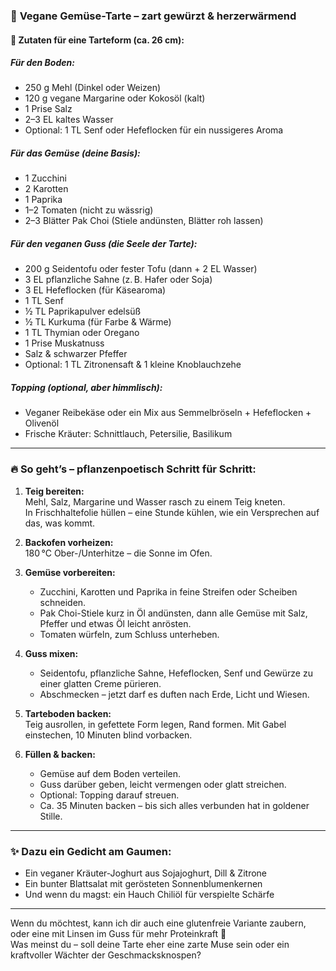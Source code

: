 ### 🌿 **Vegane Gemüse-Tarte – zart gewürzt & herzerwärmend**

#### 🛒 **Zutaten für eine Tarteform (ca. 26 cm):**

##### **Für den Boden:**
- 250 g Mehl (Dinkel oder Weizen)
- 120 g vegane Margarine oder Kokosöl (kalt)
- 1 Prise Salz
- 2–3 EL kaltes Wasser
- Optional: 1 TL Senf oder Hefeflocken für ein nussigeres Aroma

##### **Für das Gemüse (deine Basis):**
- 1 Zucchini  
- 2 Karotten  
- 1 Paprika  
- 1–2 Tomaten (nicht zu wässrig)  
- 2–3 Blätter Pak Choi (Stiele andünsten, Blätter roh lassen)  

##### **Für den veganen Guss (die Seele der Tarte):**
- 200 g Seidentofu oder fester Tofu (dann + 2 EL Wasser)
- 3 EL pflanzliche Sahne (z. B. Hafer oder Soja)
- 3 EL Hefeflocken (für Käsearoma)
- 1 TL Senf  
- ½ TL Paprikapulver edelsüß  
- ½ TL Kurkuma (für Farbe & Wärme)
- 1 TL Thymian oder Oregano  
- 1 Prise Muskatnuss  
- Salz & schwarzer Pfeffer  
- Optional: 1 TL Zitronensaft & 1 kleine Knoblauchzehe

##### **Topping (optional, aber himmlisch):**
- Veganer Reibekäse oder ein Mix aus Semmelbröseln + Hefeflocken + Olivenöl  
- Frische Kräuter: Schnittlauch, Petersilie, Basilikum

---

### 🔥 **So geht’s – pflanzenpoetisch Schritt für Schritt:**

1. **Teig bereiten:**  
   Mehl, Salz, Margarine und Wasser rasch zu einem Teig kneten.  
   In Frischhaltefolie hüllen – eine Stunde kühlen, wie ein Versprechen auf das, was kommt.

2. **Backofen vorheizen:**  
   180 °C Ober-/Unterhitze – die Sonne im Ofen.

3. **Gemüse vorbereiten:**  
   - Zucchini, Karotten und Paprika in feine Streifen oder Scheiben schneiden.  
   - Pak Choi-Stiele kurz in Öl andünsten, dann alle Gemüse mit Salz, Pfeffer und etwas Öl leicht anrösten.  
   - Tomaten würfeln, zum Schluss unterheben.  

4. **Guss mixen:**  
   - Seidentofu, pflanzliche Sahne, Hefeflocken, Senf und Gewürze zu einer glatten Creme pürieren.  
   - Abschmecken – jetzt darf es duften nach Erde, Licht und Wiesen.

5. **Tarteboden backen:**  
   Teig ausrollen, in gefettete Form legen, Rand formen. Mit Gabel einstechen, 10 Minuten blind vorbacken.

6. **Füllen & backen:**  
   - Gemüse auf dem Boden verteilen.  
   - Guss darüber geben, leicht vermengen oder glatt streichen.  
   - Optional: Topping darauf streuen.  
   - Ca. 35 Minuten backen – bis sich alles verbunden hat in goldener Stille.

---

### ✨ **Dazu ein Gedicht am Gaumen:**
- Ein veganer Kräuter-Joghurt aus Sojajoghurt, Dill & Zitrone  
- Ein bunter Blattsalat mit gerösteten Sonnenblumenkernen  
- Und wenn du magst: ein Hauch Chiliöl für verspielte Schärfe

---

Wenn du möchtest, kann ich dir auch eine glutenfreie Variante zaubern, oder eine mit Linsen im Guss für mehr Proteinkraft 🌾  
Was meinst du – soll deine Tarte eher eine zarte Muse sein oder ein kraftvoller Wächter der Geschmacksknospen?
